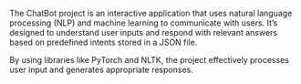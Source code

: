 The ChatBot project is an interactive application that uses natural language processing (NLP) and machine learning to communicate with users. It’s designed to understand user inputs and respond with relevant answers based on predefined intents stored in a JSON file.

By using libraries like PyTorch and NLTK, the project effectively processes user input and generates appropriate responses.
